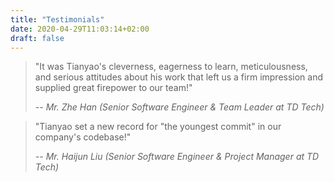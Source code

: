```yaml
---
title: "Testimonials"
date: 2020-04-29T11:03:14+02:00
draft: false
---
```


> "It was Tianyao's cleverness, eagerness to learn, meticulousness, and serious attitudes about his work that left us a firm impression and supplied great firepower to our team!"
>
> *-- Mr. Zhe Han (Senior Software Engineer & Team Leader at TD Tech)*

> "Tianyao set a new record for "the youngest commit" in our company's codebase!"
>
> *-- Mr. Haijun Liu (Senior Software Engineer & Project Manager at TD Tech)*
